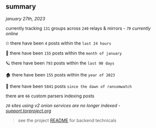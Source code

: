 
## summary
_january 27th, 2023_

currently tracking `131` groups across `240` relays & mirrors - _`79` currently online_

⏲ there have been `4` posts within the `last 24 hours`

🦈 there have been `155` posts within the `month of january`

🪐 there have been `793` posts within the `last 90 days`

🏚 there have been `155` posts within the `year of 2023`

🦕 there have been `5841` posts `since the dawn of ransomwatch`

there are `66` custom parsers indexing posts

_`20` sites using v2 onion services are no longer indexed - [support.torproject.org](https://support.torproject.org/onionservices/v2-deprecation/)_

> see the project [README](https://github.com/joshhighet/ransomwatch#ransomwatch--) for backend technicals
